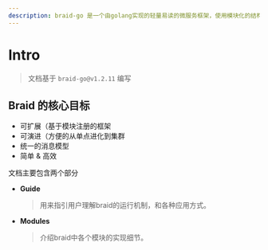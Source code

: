 ```yaml
---
description: braid-go 是一个由golang实现的轻量易读的微服务框架，使用模块化的结构编写，以及提供统一的消息模型。
---
```


# Intro

> 文档基于 `braid-go@v1.2.11` 编写

## Braid 的核心目标

* 可扩展（基于模块注册的框架
* 可演进（方便的从单点进化到集群
* 统一的消息模型
* 简单 & 高效

文档主要包含两个部分

* **Guide**

  > 用来指引用户理解braid的运行机制，和各种应用方式。

* **Modules**

  > 介绍braid中各个模块的实现细节。

